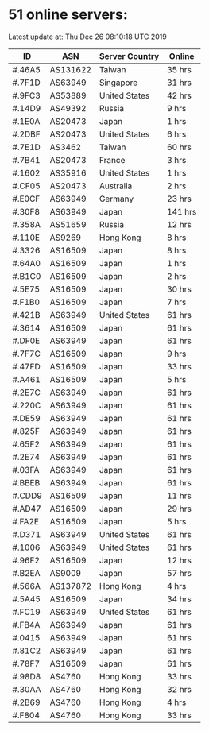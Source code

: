 # 51 online servers:

Latest update at: Thu Dec 26 08:10:18 UTC 2019

| ID | ASN | Server Country | Online |
| -- | --- | -------------- | ------ |
| #.46A5 | AS131622 | Taiwan | 35 hrs |
| #.7F1D | AS63949 | Singapore | 31 hrs |
| #.9FC3 | AS53889 | United States | 42 hrs |
| #.14D9 | AS49392 | Russia | 9 hrs |
| #.1E0A | AS20473 | Japan | 1 hrs |
| #.2DBF | AS20473 | United States | 6 hrs |
| #.7E1D | AS3462 | Taiwan | 60 hrs |
| #.7B41 | AS20473 | France | 3 hrs |
| #.1602 | AS35916 | United States | 1 hrs |
| #.CF05 | AS20473 | Australia | 2 hrs |
| #.E0CF | AS63949 | Germany | 23 hrs |
| #.30F8 | AS63949 | Japan | 141 hrs |
| #.358A | AS51659 | Russia | 12 hrs |
| #.110E | AS9269 | Hong Kong | 8 hrs |
| #.3326 | AS16509 | Japan | 8 hrs |
| #.64A0 | AS16509 | Japan | 1 hrs |
| #.B1C0 | AS16509 | Japan | 2 hrs |
| #.5E75 | AS16509 | Japan | 30 hrs |
| #.F1B0 | AS16509 | Japan | 7 hrs |
| #.421B | AS63949 | United States | 61 hrs |
| #.3614 | AS16509 | Japan | 61 hrs |
| #.DF0E | AS63949 | Japan | 61 hrs |
| #.7F7C | AS16509 | Japan | 9 hrs |
| #.47FD | AS16509 | Japan | 33 hrs |
| #.A461 | AS16509 | Japan | 5 hrs |
| #.2E7C | AS63949 | Japan | 61 hrs |
| #.220C | AS63949 | Japan | 61 hrs |
| #.DE59 | AS63949 | Japan | 61 hrs |
| #.825F | AS63949 | Japan | 61 hrs |
| #.65F2 | AS63949 | Japan | 61 hrs |
| #.2E74 | AS63949 | Japan | 61 hrs |
| #.03FA | AS63949 | Japan | 61 hrs |
| #.BBEB | AS63949 | Japan | 61 hrs |
| #.CDD9 | AS16509 | Japan | 11 hrs |
| #.AD47 | AS16509 | Japan | 29 hrs |
| #.FA2E | AS16509 | Japan | 5 hrs |
| #.D371 | AS63949 | United States | 61 hrs |
| #.1006 | AS63949 | United States | 61 hrs |
| #.96F2 | AS16509 | Japan | 12 hrs |
| #.B2EA | AS9009 | Japan | 57 hrs |
| #.566A | AS137872 | Hong Kong | 4 hrs |
| #.5A45 | AS16509 | Japan | 34 hrs |
| #.FC19 | AS63949 | United States | 61 hrs |
| #.FB4A | AS63949 | Japan | 61 hrs |
| #.0415 | AS63949 | Japan | 61 hrs |
| #.81C2 | AS63949 | Japan | 61 hrs |
| #.78F7 | AS16509 | Japan | 61 hrs |
| #.98D8 | AS4760 | Hong Kong | 33 hrs |
| #.30AA | AS4760 | Hong Kong | 32 hrs |
| #.2B69 | AS4760 | Hong Kong | 4 hrs |
| #.F804 | AS4760 | Hong Kong | 33 hrs |

